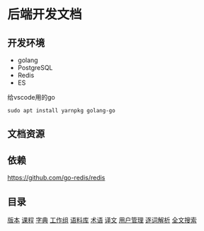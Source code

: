 # 后端开发文档
## 开发环境
- golang
- PostgreSQL
- Redis
- ES

给vscode用的go
```
sudo apt install yarnpkg golang-go
```
## 文档资源


## 依赖
https://github.com/go-redis/redis


## 目录
[版本](channel.md)
[课程](course.md)
[字典](dict.md)
[工作组](group.md)
[语料库](palicanon.md)
[术语](term.md)
[译文](translation.md)
[用户管理](user.md)
[逐词解析](wbw.md)
[全文搜索](search.md)